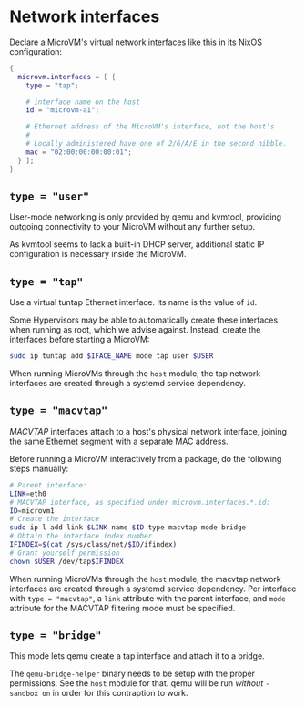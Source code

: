 # Network interfaces

Declare a MicroVM's virtual network interfaces like this in its NixOS
configuration:
```nix
{
  microvm.interfaces = [ {
    type = "tap";

    # interface name on the host
    id = "microvm-a1";

    # Ethernet address of the MicroVM's interface, not the host's
    #
    # Locally administered have one of 2/6/A/E in the second nibble.
    mac = "02:00:00:00:00:01";
  } ];
}
```

## `type = "user"`

User-mode networking is only provided by qemu and kvmtool, providing
outgoing connectivity to your MicroVM without any further setup.

As kvmtool seems to lack a built-in DHCP server, additional static IP
configuration is necessary inside the MicroVM.

## `type = "tap"`

Use a virtual tuntap Ethernet interface. Its name is the value of
`id`.

Some Hypervisors may be able to automatically create these interfaces
when running as root, which we advise against. Instead, create the
interfaces before starting a MicroVM:

```bash
sudo ip tuntap add $IFACE_NAME mode tap user $USER
```

When running MicroVMs through the `host` module, the tap network
interfaces are created through a systemd service dependency.

## `type = "macvtap"`

*MACVTAP* interfaces attach to a host's physical network interface,
joining the same Ethernet segment with a separate MAC address.

Before running a MicroVM interactively from a package, do the
following steps manually:

```bash
# Parent interface:
LINK=eth0
# MACVTAP interface, as specified under microvm.interfaces.*.id:
ID=microvm1
# Create the interface
sudo ip l add link $LINK name $ID type macvtap mode bridge
# Obtain the interface index number
IFINDEX=$(cat /sys/class/net/$ID/ifindex)
# Grant yourself permission
chown $USER /dev/tap$IFINDEX
```

When running MicroVMs through the `host` module, the macvtap network
interfaces are created through a systemd service dependency. Per
interface with `type = "macvtap"`, a `link` attribute with the parent
interface, and `mode` attribute for the MACVTAP filtering mode must be
specified.

## `type = "bridge"`

This mode lets qemu create a tap interface and attach it to a bridge.

The `qemu-bridge-helper` binary needs to be setup with the proper
permissions. See the `host` module for that. qemu will be run
*without* `-sandbox on` in order for this contraption to work.

